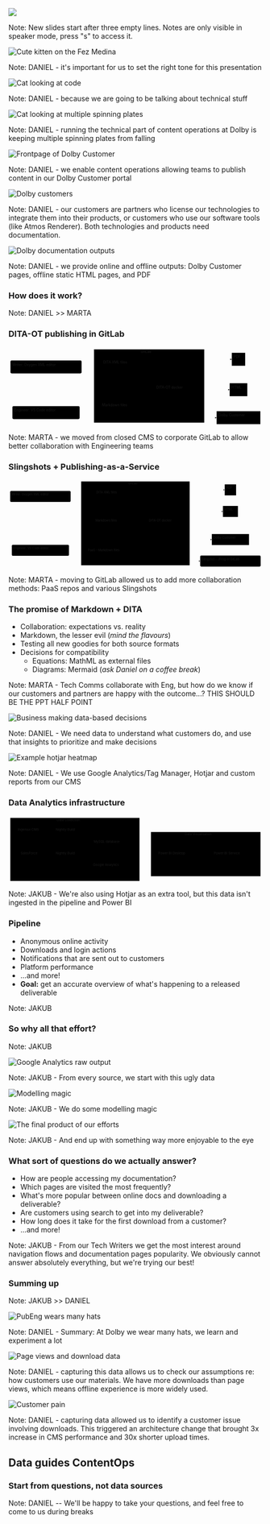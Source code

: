 ![](assets/title.svg)

Note:
New slides start after three empty lines.
Notes are only visible in speaker mode, press "s" to access it. 




<img src="assets/kitty.png" alt="Cute kitten on the Fez Medina" style="max-height: 60vh">

Note:
DANIEL - it's important for us to set the right tone for this presentation 




<img src="assets/cat-terminal.png" alt="Cat looking at code" style="max-height: 60vh">

Note:
DANIEL - because we are going to be talking about technical stuff




<img src="assets/cat-plate-spinning.png" alt="Cat looking at multiple spinning plates" style="max-height: 60vh">

Note:
DANIEL - running the technical part of content operations at Dolby is keeping multiple spinning plates from falling




<img src="assets/DBCU.png" alt="Frontpage of Dolby Customer" style="max-height: 60vh">

Note:
DANIEL - we enable content operations allowing teams to publish content in our Dolby Customer portal




<img src="assets/customers.png" alt="Dolby customers" style="max-height: 60vh">

Note:
DANIEL - our customers are partners who license our technologies to integrate them into their products, or customers who use our software tools (like Atmos Renderer). Both technologies and products need documentation.




<img src="assets/outputs.png" alt="Dolby documentation outputs" style="max-height: 60vh">

Note:
DANIEL - we provide online and offline outputs: Dolby Customer pages, offline static HTML pages, and PDF




<!-- .slide: data-background="#000000" -->
### How does it work?

Note:
DANIEL >> MARTA




### DITA-OT publishing in GitLab

<svg aria-roledescription="flowchart-v2" role="graphics-document document" viewBox="-8 -8 1023.0263671875 317.57122802734375" style="max-width: 1023.0263671875px;" xmlns:xlink="http://www.w3.org/1999/xlink" xmlns="http://www.w3.org/2000/svg" width="100%" id="mermaid-1685013992981"><style>#mermaid-1685013992981{font-family:"trebuchet ms",verdana,arial,sans-serif;font-size:16px;fill:#000000;}#mermaid-1685013992981 .error-icon{fill:#552222;}#mermaid-1685013992981 .error-text{fill:#552222;stroke:#552222;}#mermaid-1685013992981 .edge-thickness-normal{stroke-width:2px;}#mermaid-1685013992981 .edge-thickness-thick{stroke-width:3.5px;}#mermaid-1685013992981 .edge-pattern-solid{stroke-dasharray:0;}#mermaid-1685013992981 .edge-pattern-dashed{stroke-dasharray:3;}#mermaid-1685013992981 .edge-pattern-dotted{stroke-dasharray:2;}#mermaid-1685013992981 .marker{fill:#666;stroke:#666;}#mermaid-1685013992981 .marker.cross{stroke:#666;}#mermaid-1685013992981 svg{font-family:"trebuchet ms",verdana,arial,sans-serif;font-size:16px;}#mermaid-1685013992981 .label{font-family:"trebuchet ms",verdana,arial,sans-serif;color:#000000;}#mermaid-1685013992981 .cluster-label text{fill:#333;}#mermaid-1685013992981 .cluster-label span{color:#333;}#mermaid-1685013992981 .label text,#mermaid-1685013992981 span{fill:#000000;color:#000000;}#mermaid-1685013992981 .node rect,#mermaid-1685013992981 .node circle,#mermaid-1685013992981 .node ellipse,#mermaid-1685013992981 .node polygon,#mermaid-1685013992981 .node path{fill:#eee;stroke:#999;stroke-width:1px;}#mermaid-1685013992981 .node .label{text-align:center;}#mermaid-1685013992981 .node.clickable{cursor:pointer;}#mermaid-1685013992981 .arrowheadPath{fill:#333333;}#mermaid-1685013992981 .edgePath .path{stroke:#666;stroke-width:2.0px;}#mermaid-1685013992981 .flowchart-link{stroke:#666;fill:none;}#mermaid-1685013992981 .edgeLabel{background-color:white;text-align:center;}#mermaid-1685013992981 .edgeLabel rect{opacity:0.5;background-color:white;fill:white;}#mermaid-1685013992981 .cluster rect{fill:hsl(0, 0%, 98.9215686275%);stroke:#707070;stroke-width:1px;}#mermaid-1685013992981 .cluster text{fill:#333;}#mermaid-1685013992981 .cluster span{color:#333;}#mermaid-1685013992981 div.mermaidTooltip{position:absolute;text-align:center;max-width:200px;padding:2px;font-family:"trebuchet ms",verdana,arial,sans-serif;font-size:12px;background:hsl(-160, 0%, 93.3333333333%);border:1px solid #707070;border-radius:2px;pointer-events:none;z-index:100;}#mermaid-1685013992981 .flowchartTitleText{text-anchor:middle;font-size:18px;fill:#000000;}#mermaid-1685013992981 :root{--mermaid-font-family:"trebuchet ms",verdana,arial,sans-serif;}</style><g><marker orient="auto" markerHeight="12" markerWidth="12" markerUnits="userSpaceOnUse" refY="5" refX="10" viewBox="0 0 12 20" class="marker flowchart" id="flowchart-pointEnd"><path style="stroke-width: 1; stroke-dasharray: 1, 0;" class="arrowMarkerPath" d="M 0 0 L 10 5 L 0 10 z"></path></marker><marker orient="auto" markerHeight="12" markerWidth="12" markerUnits="userSpaceOnUse" refY="5" refX="0" viewBox="0 0 10 10" class="marker flowchart" id="flowchart-pointStart"><path style="stroke-width: 1; stroke-dasharray: 1, 0;" class="arrowMarkerPath" d="M 0 5 L 10 10 L 10 0 z"></path></marker><marker orient="auto" markerHeight="11" markerWidth="11" markerUnits="userSpaceOnUse" refY="5" refX="11" viewBox="0 0 10 10" class="marker flowchart" id="flowchart-circleEnd"><circle style="stroke-width: 1; stroke-dasharray: 1, 0;" class="arrowMarkerPath" r="5" cy="5" cx="5"></circle></marker><marker orient="auto" markerHeight="11" markerWidth="11" markerUnits="userSpaceOnUse" refY="5" refX="-1" viewBox="0 0 10 10" class="marker flowchart" id="flowchart-circleStart"><circle style="stroke-width: 1; stroke-dasharray: 1, 0;" class="arrowMarkerPath" r="5" cy="5" cx="5"></circle></marker><marker orient="auto" markerHeight="11" markerWidth="11" markerUnits="userSpaceOnUse" refY="5.2" refX="12" viewBox="0 0 11 11" class="marker cross flowchart" id="flowchart-crossEnd"><path style="stroke-width: 2; stroke-dasharray: 1, 0;" class="arrowMarkerPath" d="M 1,1 l 9,9 M 10,1 l -9,9"></path></marker><marker orient="auto" markerHeight="11" markerWidth="11" markerUnits="userSpaceOnUse" refY="5.2" refX="-1" viewBox="0 0 11 11" class="marker cross flowchart" id="flowchart-crossStart"><path style="stroke-width: 2; stroke-dasharray: 1, 0;" class="arrowMarkerPath" d="M 1,1 l 9,9 M 10,1 l -9,9"></path></marker><g class="root"><g class="clusters"><g id="GitLab" class="cluster default"><rect height="295.4759979248047" width="444.151611328125" y="0" x="336.68658447265625" ry="0" rx="0" style=""></rect><g transform="translate(525.0362396240234, 0)" class="cluster-label"><foreignObject height="37.190399169921875" width="67.45230102539062"><div xmlns="http://www.w3.org/1999/xhtml" style="display: inline-block; white-space: nowrap;"><span class="nodeLabel">GitLab</span></div></foreignObject></g></g></g><g class="edgePaths"><path marker-end="url(#flowchart-pointEnd)" style="fill:none;" class="edge-thickness-normal edge-pattern-solid flowchart-link LS-oxygen LE-XML" id="L-oxygen-XML-0" d="M286.687,62.58L290.853,62.333C295.02,62.085,303.353,61.59,311.687,61.343C320.02,61.095,328.353,61.095,337.406,61.095C346.458,61.095,356.229,61.095,361.115,61.095L366,61.095"></path><path marker-end="url(#flowchart-pointEnd)" style="fill:none;" class="edge-thickness-normal edge-pattern-solid flowchart-link LS-oxygen LE-MD" id="L-oxygen-MD-0" d="M197.15,97.19L216.24,106.448C235.329,115.706,273.508,134.222,296.764,143.48C320.02,152.738,328.353,152.738,344.917,161.996C361.481,171.254,386.276,189.77,398.673,199.028L411.071,208.286"></path><path marker-end="url(#flowchart-pointEnd)" style="fill:none;" class="edge-thickness-normal edge-pattern-solid flowchart-link LS-vscode LE-MD" id="L-vscode-MD-0" d="M278.797,254.928L284.279,254.928C289.76,254.928,300.723,254.928,310.372,254.928C320.02,254.928,328.353,254.928,336.687,254.145C345.02,253.362,353.353,251.796,357.52,251.013L361.687,250.23"></path><path marker-end="url(#flowchart-pointEnd)" style="fill:none;" class="edge-thickness-normal edge-pattern-solid flowchart-link LS-XML LE-DITA" id="L-XML-DITA-0" d="M526.029,61.095L530.915,61.095C535.8,61.095,545.572,61.095,564.424,73.686C583.277,86.278,611.21,111.46,625.177,124.052L639.144,136.643"></path><path marker-end="url(#flowchart-pointEnd)" style="fill:none;" class="edge-thickness-normal edge-pattern-solid flowchart-link LS-MD LE-DITA" id="L-MD-DITA-0" d="M530.343,234.381L534.51,234.381C538.676,234.381,547.01,234.381,563.123,226.79C579.236,219.198,603.13,204.016,615.077,196.424L627.023,188.833"></path><path marker-end="url(#flowchart-pointEnd)" style="fill:none;" class="edge-thickness-normal edge-pattern-solid flowchart-link LS-DITA LE-PDF" id="L-DITA-PDF-0" d="M692.062,136.643L706.858,120.536C721.654,104.429,751.246,72.214,770.209,56.107C789.172,40,797.505,40,816.035,40C834.566,40,863.294,40,877.657,40L892.021,40"></path><path marker-end="url(#flowchart-pointEnd)" style="fill:none;" class="edge-thickness-normal edge-pattern-solid flowchart-link LS-DITA LE-HTML" id="L-DITA-HTML-0" d="M755.838,162.738L760.005,162.738C764.172,162.738,772.505,162.738,780.838,162.738C789.172,162.738,797.505,162.738,814.596,162.738C831.686,162.738,857.535,162.738,870.459,162.738L883.383,162.738"></path><path marker-end="url(#flowchart-pointEnd)" style="fill:none;" class="edge-thickness-normal edge-pattern-solid flowchart-link LS-DITA LE-DBCU" id="L-DITA-DBCU-0" d="M694.188,188.833L708.63,203.274C723.071,217.714,751.955,246.595,770.563,261.036C789.172,275.476,797.505,275.476,805.838,275.476C814.172,275.476,822.505,275.476,826.672,275.476L830.838,275.476"></path></g><g class="edgeLabels"><g class="edgeLabel"><g transform="translate(0, 0)" class="label"><foreignObject height="0" width="0"><div xmlns="http://www.w3.org/1999/xhtml" style="display: inline-block; white-space: nowrap;"><span class="edgeLabel"></span></div></foreignObject></g></g><g class="edgeLabel"><g transform="translate(0, 0)" class="label"><foreignObject height="0" width="0"><div xmlns="http://www.w3.org/1999/xhtml" style="display: inline-block; white-space: nowrap;"><span class="edgeLabel"></span></div></foreignObject></g></g><g class="edgeLabel"><g transform="translate(0, 0)" class="label"><foreignObject height="0" width="0"><div xmlns="http://www.w3.org/1999/xhtml" style="display: inline-block; white-space: nowrap;"><span class="edgeLabel"></span></div></foreignObject></g></g><g class="edgeLabel"><g transform="translate(0, 0)" class="label"><foreignObject height="0" width="0"><div xmlns="http://www.w3.org/1999/xhtml" style="display: inline-block; white-space: nowrap;"><span class="edgeLabel"></span></div></foreignObject></g></g><g class="edgeLabel"><g transform="translate(0, 0)" class="label"><foreignObject height="0" width="0"><div xmlns="http://www.w3.org/1999/xhtml" style="display: inline-block; white-space: nowrap;"><span class="edgeLabel"></span></div></foreignObject></g></g><g class="edgeLabel"><g transform="translate(0, 0)" class="label"><foreignObject height="0" width="0"><div xmlns="http://www.w3.org/1999/xhtml" style="display: inline-block; white-space: nowrap;"><span class="edgeLabel"></span></div></foreignObject></g></g><g class="edgeLabel"><g transform="translate(0, 0)" class="label"><foreignObject height="0" width="0"><div xmlns="http://www.w3.org/1999/xhtml" style="display: inline-block; white-space: nowrap;"><span class="edgeLabel"></span></div></foreignObject></g></g><g class="edgeLabel"><g transform="translate(0, 0)" class="label"><foreignObject height="0" width="0"><div xmlns="http://www.w3.org/1999/xhtml" style="display: inline-block; white-space: nowrap;"><span class="edgeLabel"></span></div></foreignObject></g></g></g><g class="nodes"><g transform="translate(668.0905151367188, 162.73799896240234)" id="flowchart-DITA-32" class="node default default"><rect height="52.190399169921875" width="175.495361328125" y="-26.095199584960938" x="-87.7476806640625" ry="5" rx="5" style="" class="basic label-container"></rect><g transform="translate(-80.2476806640625, -18.595199584960938)" style="" class="label"><foreignObject height="37.190399169921875" width="160.495361328125"><div xmlns="http://www.w3.org/1999/xhtml" style="display: inline-block; white-space: nowrap;"><span class="nodeLabel">DITA-OT docker</span></div></foreignObject></g></g><g transform="translate(446.01470947265625, 61.09519958496094)" id="flowchart-XML-27" class="node default default"><rect height="52.190399169921875" width="160.02914428710938" y="-26.095199584960938" x="-80.01457214355469" ry="5" rx="5" style="" class="basic label-container"></rect><g transform="translate(-72.51457214355469, -18.595199584960938)" style="" class="label"><foreignObject height="37.190399169921875" width="145.02914428710938"><div xmlns="http://www.w3.org/1999/xhtml" style="display: inline-block; white-space: nowrap;"><span class="nodeLabel">DITA XML files</span></div></foreignObject></g></g><g transform="translate(446.01470947265625, 234.38079833984375)" id="flowchart-MD-28" class="node default default"><rect height="52.190399169921875" width="168.65625" y="-26.095199584960938" x="-84.328125" ry="5" rx="5" style="" class="basic label-container"></rect><g transform="translate(-76.828125, -18.595199584960938)" style="" class="label"><foreignObject height="37.190399169921875" width="153.65625"><div xmlns="http://www.w3.org/1999/xhtml" style="display: inline-block; white-space: nowrap;"><span class="nodeLabel">Markdown files</span></div></foreignObject></g></g><g transform="translate(143.34329223632812, 71.09519958496094)" id="flowchart-oxygen-26" class="node default"><rect height="52.190399169921875" width="286.68658447265625" y="-26.095199584960938" x="-143.34329223632812" ry="5" rx="5" style="" class="basic label-container"></rect><g transform="translate(-135.84329223632812, -18.595199584960938)" style="" class="label"><foreignObject height="37.190399169921875" width="271.68658447265625"><div xmlns="http://www.w3.org/1999/xhtml" style="display: inline-block; white-space: nowrap;"><span class="nodeLabel">Writer: Oxygen XML editor</span></div></foreignObject></g></g><g transform="translate(143.34329223632812, 254.92839813232422)" id="flowchart-vscode-29" class="node default default"><rect height="52.190399169921875" width="270.907470703125" y="-26.095199584960938" x="-135.4537353515625" ry="5" rx="5" style="" class="basic label-container"></rect><g transform="translate(-127.9537353515625, -18.595199584960938)" style="" class="label"><foreignObject height="37.190399169921875" width="255.907470703125"><div xmlns="http://www.w3.org/1999/xhtml" style="display: inline-block; white-space: nowrap;"><span class="nodeLabel">Engineer: VS Code editor</span></div></foreignObject></g></g><g transform="translate(918.9322967529297, 40)" id="flowchart-PDF-36" class="node default default"><rect height="52.190399169921875" width="53.82196044921875" y="-26.095199584960938" x="-26.910980224609375" ry="0" rx="0" style="" class="basic label-container"></rect><g transform="translate(-19.410980224609375, -18.595199584960938)" style="" class="label"><foreignObject height="37.190399169921875" width="38.82196044921875"><div xmlns="http://www.w3.org/1999/xhtml" style="display: inline-block; white-space: nowrap;"><span class="nodeLabel">PDF</span></div></foreignObject></g></g><g transform="translate(918.9322967529297, 162.73799896240234)" id="flowchart-HTML-37" class="node default default"><rect height="52.190399169921875" width="71.0985107421875" y="-26.095199584960938" x="-35.54925537109375" ry="0" rx="0" style="" class="basic label-container"></rect><g transform="translate(-28.04925537109375, -18.595199584960938)" style="" class="label"><foreignObject height="37.190399169921875" width="56.0985107421875"><div xmlns="http://www.w3.org/1999/xhtml" style="display: inline-block; white-space: nowrap;"><span class="nodeLabel">HTML</span></div></foreignObject></g></g><g transform="translate(918.9322967529297, 275.4759979248047)" id="flowchart-DBCU-38" class="node default default"><rect height="52.190399169921875" width="176.18820190429688" y="-26.095199584960938" x="-88.09410095214844" ry="0" rx="0" style="" class="basic label-container"></rect><g transform="translate(-80.59410095214844, -18.595199584960938)" style="" class="label"><foreignObject height="37.190399169921875" width="161.18820190429688"><div xmlns="http://www.w3.org/1999/xhtml" style="display: inline-block; white-space: nowrap;"><span class="nodeLabel">Dolby Customer</span></div></foreignObject></g></g></g></g></g></svg>

<!-- <pre class="mermaid">
%%{init: {'theme': 'neutral' } }%%
graph LR
    oxygen(Writer: Oxygen XML editor) ==> XML & MD
    vscode(Engineer: VS Code editor) ==> MD

    subgraph GitLab
        XML("DITA XML files") ==> DITA("DITA-OT docker")
        MD("Markdown files") ==> DITA
    end
    DITA ==> PDF & HTML & DBCU[Dolby Customer]
</pre> -->

Note:
MARTA - we moved from closed CMS to corporate GitLab to allow better collaboration with Engineering teams




### Slingshots + Publishing-as-a-Service

<svg aria-roledescription="flowchart-v2" role="graphics-document document" viewBox="-8 -8 1203.435546875 419.76153564453125" style="max-width: 1203.435546875px;" xmlns:xlink="http://www.w3.org/1999/xlink" xmlns="http://www.w3.org/2000/svg" width="100%" id="mermaid-1685013993221"><style>#mermaid-1685013993221{font-family:"trebuchet ms",verdana,arial,sans-serif;font-size:16px;fill:#000000;}#mermaid-1685013993221 .error-icon{fill:#552222;}#mermaid-1685013993221 .error-text{fill:#552222;stroke:#552222;}#mermaid-1685013993221 .edge-thickness-normal{stroke-width:2px;}#mermaid-1685013993221 .edge-thickness-thick{stroke-width:3.5px;}#mermaid-1685013993221 .edge-pattern-solid{stroke-dasharray:0;}#mermaid-1685013993221 .edge-pattern-dashed{stroke-dasharray:3;}#mermaid-1685013993221 .edge-pattern-dotted{stroke-dasharray:2;}#mermaid-1685013993221 .marker{fill:#666;stroke:#666;}#mermaid-1685013993221 .marker.cross{stroke:#666;}#mermaid-1685013993221 svg{font-family:"trebuchet ms",verdana,arial,sans-serif;font-size:16px;}#mermaid-1685013993221 .label{font-family:"trebuchet ms",verdana,arial,sans-serif;color:#000000;}#mermaid-1685013993221 .cluster-label text{fill:#333;}#mermaid-1685013993221 .cluster-label span{color:#333;}#mermaid-1685013993221 .label text,#mermaid-1685013993221 span{fill:#000000;color:#000000;}#mermaid-1685013993221 .node rect,#mermaid-1685013993221 .node circle,#mermaid-1685013993221 .node ellipse,#mermaid-1685013993221 .node polygon,#mermaid-1685013993221 .node path{fill:#eee;stroke:#999;stroke-width:1px;}#mermaid-1685013993221 .node .label{text-align:center;}#mermaid-1685013993221 .node.clickable{cursor:pointer;}#mermaid-1685013993221 .arrowheadPath{fill:#333333;}#mermaid-1685013993221 .edgePath .path{stroke:#666;stroke-width:2.0px;}#mermaid-1685013993221 .flowchart-link{stroke:#666;fill:none;}#mermaid-1685013993221 .edgeLabel{background-color:white;text-align:center;}#mermaid-1685013993221 .edgeLabel rect{opacity:0.5;background-color:white;fill:white;}#mermaid-1685013993221 .cluster rect{fill:hsl(0, 0%, 98.9215686275%);stroke:#707070;stroke-width:1px;}#mermaid-1685013993221 .cluster text{fill:#333;}#mermaid-1685013993221 .cluster span{color:#333;}#mermaid-1685013993221 div.mermaidTooltip{position:absolute;text-align:center;max-width:200px;padding:2px;font-family:"trebuchet ms",verdana,arial,sans-serif;font-size:12px;background:hsl(-160, 0%, 93.3333333333%);border:1px solid #707070;border-radius:2px;pointer-events:none;z-index:100;}#mermaid-1685013993221 .flowchartTitleText{text-anchor:middle;font-size:18px;fill:#000000;}#mermaid-1685013993221 :root{--mermaid-font-family:"trebuchet ms",verdana,arial,sans-serif;}</style><g><marker orient="auto" markerHeight="12" markerWidth="12" markerUnits="userSpaceOnUse" refY="5" refX="10" viewBox="0 0 12 20" class="marker flowchart" id="flowchart-pointEnd"><path style="stroke-width: 1; stroke-dasharray: 1, 0;" class="arrowMarkerPath" d="M 0 0 L 10 5 L 0 10 z"></path></marker><marker orient="auto" markerHeight="12" markerWidth="12" markerUnits="userSpaceOnUse" refY="5" refX="0" viewBox="0 0 10 10" class="marker flowchart" id="flowchart-pointStart"><path style="stroke-width: 1; stroke-dasharray: 1, 0;" class="arrowMarkerPath" d="M 0 5 L 10 10 L 10 0 z"></path></marker><marker orient="auto" markerHeight="11" markerWidth="11" markerUnits="userSpaceOnUse" refY="5" refX="11" viewBox="0 0 10 10" class="marker flowchart" id="flowchart-circleEnd"><circle style="stroke-width: 1; stroke-dasharray: 1, 0;" class="arrowMarkerPath" r="5" cy="5" cx="5"></circle></marker><marker orient="auto" markerHeight="11" markerWidth="11" markerUnits="userSpaceOnUse" refY="5" refX="-1" viewBox="0 0 10 10" class="marker flowchart" id="flowchart-circleStart"><circle style="stroke-width: 1; stroke-dasharray: 1, 0;" class="arrowMarkerPath" r="5" cy="5" cx="5"></circle></marker><marker orient="auto" markerHeight="11" markerWidth="11" markerUnits="userSpaceOnUse" refY="5.2" refX="12" viewBox="0 0 11 11" class="marker cross flowchart" id="flowchart-crossEnd"><path style="stroke-width: 2; stroke-dasharray: 1, 0;" class="arrowMarkerPath" d="M 1,1 l 9,9 M 10,1 l -9,9"></path></marker><marker orient="auto" markerHeight="11" markerWidth="11" markerUnits="userSpaceOnUse" refY="5.2" refX="-1" viewBox="0 0 11 11" class="marker cross flowchart" id="flowchart-crossStart"><path style="stroke-width: 2; stroke-dasharray: 1, 0;" class="arrowMarkerPath" d="M 1,1 l 9,9 M 10,1 l -9,9"></path></marker><g class="root"><g class="clusters"><g id="GitLab" class="cluster default"><rect height="397.66639709472656" width="514.1518249511719" y="0" x="336.68658447265625" ry="0" rx="0" style=""></rect><g transform="translate(560.0363464355469, 0)" class="cluster-label"><foreignObject height="37.190399169921875" width="67.45230102539062"><div xmlns="http://www.w3.org/1999/xhtml" style="display: inline-block; white-space: nowrap;"><span class="nodeLabel">GitLab</span></div></foreignObject></g></g></g><g class="edgePaths"><path marker-end="url(#flowchart-pointEnd)" style="fill:none;" class="edge-thickness-normal edge-pattern-solid flowchart-link LS-oxygen LE-XML" id="L-oxygen-XML-0" d="M286.687,62.58L290.853,62.333C295.02,62.085,303.353,61.59,311.687,61.343C320.02,61.095,328.353,61.095,343.239,61.095C358.124,61.095,379.562,61.095,390.281,61.095L401,61.095"></path><path marker-end="url(#flowchart-pointEnd)" style="fill:none;" class="edge-thickness-normal edge-pattern-solid flowchart-link LS-oxygen LE-MD" id="L-oxygen-MD-0" d="M229.319,97.19L243.047,101.357C256.775,105.524,284.231,113.857,302.125,118.024C320.02,122.19,328.353,122.19,347.813,129.782C367.273,137.373,397.859,152.555,413.152,160.147L428.445,167.738"></path><path marker-end="url(#flowchart-pointEnd)" style="fill:none;" class="edge-thickness-normal edge-pattern-solid flowchart-link LS-vscode LE-MD" id="L-vscode-MD-0" d="M229.319,300.476L243.047,296.309C256.775,292.143,284.231,283.809,302.125,279.643C320.02,275.476,328.353,275.476,348.886,266.218C369.419,256.96,402.151,238.444,418.518,229.186L434.884,219.928"></path><path marker-end="url(#flowchart-pointEnd)" style="fill:none;" class="edge-thickness-normal edge-pattern-solid flowchart-link LS-vscode LE-PaaS" id="L-vscode-PaaS-0" d="M278.797,334.617L284.279,334.943C289.76,335.269,300.723,335.92,310.372,336.246C320.02,336.571,328.353,336.571,336.687,336.571C345.02,336.571,353.353,336.571,357.52,336.571L361.687,336.571"></path><path marker-end="url(#flowchart-pointEnd)" style="fill:none;" class="edge-thickness-normal edge-pattern-solid flowchart-link LS-XML LE-DITA" id="L-XML-DITA-0" d="M561.029,61.095L571.748,61.095C582.467,61.095,603.905,61.095,629.721,78.869C655.537,96.643,685.731,132.19,700.828,149.964L715.925,167.738"></path><path marker-end="url(#flowchart-pointEnd)" style="fill:none;" class="edge-thickness-normal edge-pattern-solid flowchart-link LS-MD LE-DITA" id="L-MD-DITA-0" d="M565.343,193.833L575.343,193.833C585.343,193.833,605.343,193.833,619.51,193.833C633.676,193.833,642.01,193.833,646.176,193.833L650.343,193.833"></path><path marker-end="url(#flowchart-pointEnd)" style="fill:none;" class="edge-thickness-normal edge-pattern-solid flowchart-link LS-PaaS LE-DITA" id="L-PaaS-DITA-0" d="M600.343,336.571L604.51,336.571C608.676,336.571,617.01,336.571,636.532,317.131C656.055,297.69,686.767,258.809,702.122,239.369L717.478,219.928"></path><path marker-end="url(#flowchart-pointEnd)" style="fill:none;" class="edge-thickness-normal edge-pattern-solid flowchart-link LS-DITA LE-PDF" id="L-DITA-PDF-0" d="M757.216,167.738L772.82,146.448C788.424,125.159,819.631,82.579,839.401,61.29C859.172,40,867.505,40,895.236,40C922.968,40,970.097,40,993.661,40L1017.226,40"></path><path marker-end="url(#flowchart-pointEnd)" style="fill:none;" class="edge-thickness-normal edge-pattern-solid flowchart-link LS-DITA LE-HTML" id="L-DITA-HTML-0" d="M795.062,167.738L804.358,163.48C813.654,159.222,832.246,150.706,845.709,146.448C859.172,142.19,867.505,142.19,893.797,142.19C920.088,142.19,964.338,142.19,986.463,142.19L1008.588,142.19"></path><path marker-end="url(#flowchart-pointEnd)" style="fill:none;" class="edge-thickness-normal edge-pattern-solid flowchart-link LS-DITA LE-DBCU" id="L-DITA-DBCU-0" d="M774.128,219.928L786.913,229.186C799.698,238.444,825.268,256.96,842.22,266.218C859.172,275.476,867.505,275.476,885.039,275.476C902.573,275.476,929.308,275.476,942.676,275.476L956.043,275.476"></path><path marker-end="url(#flowchart-pointEnd)" style="fill:none;" class="edge-thickness-normal edge-pattern-solid flowchart-link LS-DITA LE-slingshot" id="L-DITA-slingshot-0" d="M754.095,219.928L770.219,246.218C786.343,272.508,818.591,325.087,838.881,351.377C859.172,377.666,867.505,377.666,875.838,377.666C884.172,377.666,892.505,377.666,896.672,377.666L900.838,377.666"></path></g><g class="edgeLabels"><g class="edgeLabel"><g transform="translate(0, 0)" class="label"><foreignObject height="0" width="0"><div xmlns="http://www.w3.org/1999/xhtml" style="display: inline-block; white-space: nowrap;"><span class="edgeLabel"></span></div></foreignObject></g></g><g class="edgeLabel"><g transform="translate(0, 0)" class="label"><foreignObject height="0" width="0"><div xmlns="http://www.w3.org/1999/xhtml" style="display: inline-block; white-space: nowrap;"><span class="edgeLabel"></span></div></foreignObject></g></g><g class="edgeLabel"><g transform="translate(0, 0)" class="label"><foreignObject height="0" width="0"><div xmlns="http://www.w3.org/1999/xhtml" style="display: inline-block; white-space: nowrap;"><span class="edgeLabel"></span></div></foreignObject></g></g><g class="edgeLabel"><g transform="translate(0, 0)" class="label"><foreignObject height="0" width="0"><div xmlns="http://www.w3.org/1999/xhtml" style="display: inline-block; white-space: nowrap;"><span class="edgeLabel"></span></div></foreignObject></g></g><g class="edgeLabel"><g transform="translate(0, 0)" class="label"><foreignObject height="0" width="0"><div xmlns="http://www.w3.org/1999/xhtml" style="display: inline-block; white-space: nowrap;"><span class="edgeLabel"></span></div></foreignObject></g></g><g class="edgeLabel"><g transform="translate(0, 0)" class="label"><foreignObject height="0" width="0"><div xmlns="http://www.w3.org/1999/xhtml" style="display: inline-block; white-space: nowrap;"><span class="edgeLabel"></span></div></foreignObject></g></g><g class="edgeLabel"><g transform="translate(0, 0)" class="label"><foreignObject height="0" width="0"><div xmlns="http://www.w3.org/1999/xhtml" style="display: inline-block; white-space: nowrap;"><span class="edgeLabel"></span></div></foreignObject></g></g><g class="edgeLabel"><g transform="translate(0, 0)" class="label"><foreignObject height="0" width="0"><div xmlns="http://www.w3.org/1999/xhtml" style="display: inline-block; white-space: nowrap;"><span class="edgeLabel"></span></div></foreignObject></g></g><g class="edgeLabel"><g transform="translate(0, 0)" class="label"><foreignObject height="0" width="0"><div xmlns="http://www.w3.org/1999/xhtml" style="display: inline-block; white-space: nowrap;"><span class="edgeLabel"></span></div></foreignObject></g></g><g class="edgeLabel"><g transform="translate(0, 0)" class="label"><foreignObject height="0" width="0"><div xmlns="http://www.w3.org/1999/xhtml" style="display: inline-block; white-space: nowrap;"><span class="edgeLabel"></span></div></foreignObject></g></g><g class="edgeLabel"><g transform="translate(0, 0)" class="label"><foreignObject height="0" width="0"><div xmlns="http://www.w3.org/1999/xhtml" style="display: inline-block; white-space: nowrap;"><span class="edgeLabel"></span></div></foreignObject></g></g></g><g class="nodes"><g transform="translate(738.0907287597656, 193.83319854736328)" id="flowchart-DITA-83" class="node default default"><rect height="52.190399169921875" width="175.495361328125" y="-26.095199584960938" x="-87.7476806640625" ry="5" rx="5" style="" class="basic label-container"></rect><g transform="translate(-80.2476806640625, -18.595199584960938)" style="" class="label"><foreignObject height="37.190399169921875" width="160.495361328125"><div xmlns="http://www.w3.org/1999/xhtml" style="display: inline-block; white-space: nowrap;"><span class="nodeLabel">DITA-OT docker</span></div></foreignObject></g></g><g transform="translate(481.0148162841797, 61.09519958496094)" id="flowchart-XML-77" class="node default default"><rect height="52.190399169921875" width="160.02914428710938" y="-26.095199584960938" x="-80.01457214355469" ry="5" rx="5" style="" class="basic label-container"></rect><g transform="translate(-72.51457214355469, -18.595199584960938)" style="" class="label"><foreignObject height="37.190399169921875" width="145.02914428710938"><div xmlns="http://www.w3.org/1999/xhtml" style="display: inline-block; white-space: nowrap;"><span class="nodeLabel">DITA XML files</span></div></foreignObject></g></g><g transform="translate(481.0148162841797, 193.83319854736328)" id="flowchart-MD-78" class="node default"><rect height="52.190399169921875" width="168.65625" y="-26.095199584960938" x="-84.328125" ry="5" rx="5" style="" class="basic label-container"></rect><g transform="translate(-76.828125, -18.595199584960938)" style="" class="label"><foreignObject height="37.190399169921875" width="153.65625"><div xmlns="http://www.w3.org/1999/xhtml" style="display: inline-block; white-space: nowrap;"><span class="nodeLabel">Markdown files</span></div></foreignObject></g></g><g transform="translate(481.0148162841797, 336.5711975097656)" id="flowchart-PaaS-81" class="node default"><rect height="52.190399169921875" width="238.65646362304688" y="-26.095199584960938" x="-119.32823181152344" ry="5" rx="5" style="" class="basic label-container"></rect><g transform="translate(-111.82823181152344, -18.595199584960938)" style="" class="label"><foreignObject height="37.190399169921875" width="223.65646362304688"><div xmlns="http://www.w3.org/1999/xhtml" style="display: inline-block; white-space: nowrap;"><span class="nodeLabel">PaaS - Markdown files</span></div></foreignObject></g></g><g transform="translate(143.34329223632812, 71.09519958496094)" id="flowchart-oxygen-76" class="node default default"><rect height="52.190399169921875" width="286.68658447265625" y="-26.095199584960938" x="-143.34329223632812" ry="5" rx="5" style="" class="basic label-container"></rect><g transform="translate(-135.84329223632812, -18.595199584960938)" style="" class="label"><foreignObject height="37.190399169921875" width="271.68658447265625"><div xmlns="http://www.w3.org/1999/xhtml" style="display: inline-block; white-space: nowrap;"><span class="nodeLabel">Writer: Oxygen XML editor</span></div></foreignObject></g></g><g transform="translate(143.34329223632812, 326.5711975097656)" id="flowchart-vscode-79" class="node default default"><rect height="52.190399169921875" width="270.907470703125" y="-26.095199584960938" x="-135.4537353515625" ry="5" rx="5" style="" class="basic label-container"></rect><g transform="translate(-127.9537353515625, -18.595199584960938)" style="" class="label"><foreignObject height="37.190399169921875" width="255.907470703125"><div xmlns="http://www.w3.org/1999/xhtml" style="display: inline-block; white-space: nowrap;"><span class="nodeLabel">Engineer: VS Code editor</span></div></foreignObject></g></g><g transform="translate(1044.1370239257812, 40)" id="flowchart-PDF-89" class="node default default"><rect height="52.190399169921875" width="53.82196044921875" y="-26.095199584960938" x="-26.910980224609375" ry="0" rx="0" style="" class="basic label-container"></rect><g transform="translate(-19.410980224609375, -18.595199584960938)" style="" class="label"><foreignObject height="37.190399169921875" width="38.82196044921875"><div xmlns="http://www.w3.org/1999/xhtml" style="display: inline-block; white-space: nowrap;"><span class="nodeLabel">PDF</span></div></foreignObject></g></g><g transform="translate(1044.1370239257812, 142.19039916992188)" id="flowchart-HTML-90" class="node default default"><rect height="52.190399169921875" width="71.0985107421875" y="-26.095199584960938" x="-35.54925537109375" ry="0" rx="0" style="" class="basic label-container"></rect><g transform="translate(-28.04925537109375, -18.595199584960938)" style="" class="label"><foreignObject height="37.190399169921875" width="56.0985107421875"><div xmlns="http://www.w3.org/1999/xhtml" style="display: inline-block; white-space: nowrap;"><span class="nodeLabel">HTML</span></div></foreignObject></g></g><g transform="translate(1044.1370239257812, 275.4759979248047)" id="flowchart-DBCU-91" class="node default default"><rect height="52.190399169921875" width="176.18820190429688" y="-26.095199584960938" x="-88.09410095214844" ry="0" rx="0" style="" class="basic label-container"></rect><g transform="translate(-80.59410095214844, -18.595199584960938)" style="" class="label"><foreignObject height="37.190399169921875" width="161.18820190429688"><div xmlns="http://www.w3.org/1999/xhtml" style="display: inline-block; white-space: nowrap;"><span class="nodeLabel">Dolby Customer</span></div></foreignObject></g></g><g transform="translate(1044.1370239257812, 377.66639709472656)" id="flowchart-slingshot-93" class="node default default"><rect height="52.190399169921875" width="286.59722900390625" y="-26.095199584960938" x="-143.29861450195312" ry="5" rx="5" style="" class="basic label-container"></rect><g transform="translate(-135.79861450195312, -18.595199584960938)" style="" class="label"><foreignObject height="37.190399169921875" width="271.59722900390625"><div xmlns="http://www.w3.org/1999/xhtml" style="display: inline-block; white-space: nowrap;"><span class="nodeLabel">Slingshot - JFrog or GitLab</span></div></foreignObject></g></g></g></g></g></svg>

<!-- <pre class="mermaid">
%%{init: {'theme': 'neutral' } }%%
graph LR
    oxygen(Writer: Oxygen XML editor) ==> XML & MD
    vscode(Engineer: VS Code editor) ==> MD & PaaS

    subgraph GitLab
        XML("DITA XML files") ==> DITA("DITA-OT docker")
        MD("Markdown files") ==> DITA
        PaaS("PaaS - Markdown files") ==> DITA

    end
    DITA ==> PDF & HTML & DBCU[Dolby Customer]
    DITA ==> slingshot(Slingshot - JFrog or GitLab)
</pre> -->

Note:
MARTA - moving to GitLab allowed us to add more collaboration methods: PaaS repos and various Slingshots




### The promise of Markdown + DITA

* <!-- .element: class="fragment" -->Collaboration: expectations vs. reality 
* <!-- .element: class="fragment" -->Markdown, the lesser evil  
  (*mind the flavours*)
* <!-- .element: class="fragment" -->Testing all new goodies for both source formats
* <!-- .element: class="fragment" -->Decisions for compatibility
    * <!-- .element: class="fragment" -->Equations: MathML as external files
    * <!-- .element: class="fragment" -->Diagrams: Mermaid  
      (*ask Daniel on a coffee break*)

Note:
MARTA - Tech Comms collaborate with Eng, but how do we know if our customers and partners are happy with the outcome...?
THIS SHOULD BE THE PPT HALF POINT




<img src="assets/business-data.png" alt="Business making data-based decisions" style="max-height: 60vh">

Note:
DANIEL - We need data to understand what customers do, and use that insights to prioritize and make decisions




<img src="assets/hotjar-heatmap.png" alt="Example hotjar heatmap" style="max-height: 60vh">

Note:
DANIEL - We use Google Analytics/Tag Manager, Hotjar and custom reports from our CMS




### Data Analytics infrastructure

<svg aria-roledescription="flowchart-v2" role="graphics-document document" viewBox="-8 -8 1108.7193603515625 291.47601318359375" style="max-width: 1108.7193603515625px;" xmlns:xlink="http://www.w3.org/1999/xlink" xmlns="http://www.w3.org/2000/svg" width="100%" id="mermaid-1685015105676"><style>#mermaid-1685015105676{font-family:"trebuchet ms",verdana,arial,sans-serif;font-size:16px;fill:#000000;}#mermaid-1685015105676 .error-icon{fill:#552222;}#mermaid-1685015105676 .error-text{fill:#552222;stroke:#552222;}#mermaid-1685015105676 .edge-thickness-normal{stroke-width:2px;}#mermaid-1685015105676 .edge-thickness-thick{stroke-width:3.5px;}#mermaid-1685015105676 .edge-pattern-solid{stroke-dasharray:0;}#mermaid-1685015105676 .edge-pattern-dashed{stroke-dasharray:3;}#mermaid-1685015105676 .edge-pattern-dotted{stroke-dasharray:2;}#mermaid-1685015105676 .marker{fill:#666;stroke:#666;}#mermaid-1685015105676 .marker.cross{stroke:#666;}#mermaid-1685015105676 svg{font-family:"trebuchet ms",verdana,arial,sans-serif;font-size:16px;}#mermaid-1685015105676 .label{font-family:"trebuchet ms",verdana,arial,sans-serif;color:#000000;}#mermaid-1685015105676 .cluster-label text{fill:#333;}#mermaid-1685015105676 .cluster-label span{color:#333;}#mermaid-1685015105676 .label text,#mermaid-1685015105676 span{fill:#000000;color:#000000;}#mermaid-1685015105676 .node rect,#mermaid-1685015105676 .node circle,#mermaid-1685015105676 .node ellipse,#mermaid-1685015105676 .node polygon,#mermaid-1685015105676 .node path{fill:#eee;stroke:#999;stroke-width:1px;}#mermaid-1685015105676 .node .label{text-align:center;}#mermaid-1685015105676 .node.clickable{cursor:pointer;}#mermaid-1685015105676 .arrowheadPath{fill:#333333;}#mermaid-1685015105676 .edgePath .path{stroke:#666;stroke-width:2.0px;}#mermaid-1685015105676 .flowchart-link{stroke:#666;fill:none;}#mermaid-1685015105676 .edgeLabel{background-color:white;text-align:center;}#mermaid-1685015105676 .edgeLabel rect{opacity:0.5;background-color:white;fill:white;}#mermaid-1685015105676 .cluster rect{fill:hsl(0, 0%, 98.9215686275%);stroke:#707070;stroke-width:1px;}#mermaid-1685015105676 .cluster text{fill:#333;}#mermaid-1685015105676 .cluster span{color:#333;}#mermaid-1685015105676 div.mermaidTooltip{position:absolute;text-align:center;max-width:200px;padding:2px;font-family:"trebuchet ms",verdana,arial,sans-serif;font-size:12px;background:hsl(-160, 0%, 93.3333333333%);border:1px solid #707070;border-radius:2px;pointer-events:none;z-index:100;}#mermaid-1685015105676 .flowchartTitleText{text-anchor:middle;font-size:18px;fill:#000000;}#mermaid-1685015105676 :root{--mermaid-font-family:"trebuchet ms",verdana,arial,sans-serif;}</style><g><marker orient="auto" markerHeight="12" markerWidth="12" markerUnits="userSpaceOnUse" refY="5" refX="10" viewBox="0 0 12 20" class="marker flowchart" id="flowchart-pointEnd"><path style="stroke-width: 1; stroke-dasharray: 1, 0;" class="arrowMarkerPath" d="M 0 0 L 10 5 L 0 10 z"></path></marker><marker orient="auto" markerHeight="12" markerWidth="12" markerUnits="userSpaceOnUse" refY="5" refX="0" viewBox="0 0 10 10" class="marker flowchart" id="flowchart-pointStart"><path style="stroke-width: 1; stroke-dasharray: 1, 0;" class="arrowMarkerPath" d="M 0 5 L 10 10 L 10 0 z"></path></marker><marker orient="auto" markerHeight="11" markerWidth="11" markerUnits="userSpaceOnUse" refY="5" refX="11" viewBox="0 0 10 10" class="marker flowchart" id="flowchart-circleEnd"><circle style="stroke-width: 1; stroke-dasharray: 1, 0;" class="arrowMarkerPath" r="5" cy="5" cx="5"></circle></marker><marker orient="auto" markerHeight="11" markerWidth="11" markerUnits="userSpaceOnUse" refY="5" refX="-1" viewBox="0 0 10 10" class="marker flowchart" id="flowchart-circleStart"><circle style="stroke-width: 1; stroke-dasharray: 1, 0;" class="arrowMarkerPath" r="5" cy="5" cx="5"></circle></marker><marker orient="auto" markerHeight="11" markerWidth="11" markerUnits="userSpaceOnUse" refY="5.2" refX="12" viewBox="0 0 11 11" class="marker cross flowchart" id="flowchart-crossEnd"><path style="stroke-width: 2; stroke-dasharray: 1, 0;" class="arrowMarkerPath" d="M 1,1 l 9,9 M 10,1 l -9,9"></path></marker><marker orient="auto" markerHeight="11" markerWidth="11" markerUnits="userSpaceOnUse" refY="5.2" refX="-1" viewBox="0 0 11 11" class="marker cross flowchart" id="flowchart-crossStart"><path style="stroke-width: 2; stroke-dasharray: 1, 0;" class="arrowMarkerPath" d="M 1,1 l 9,9 M 10,1 l -9,9"></path></marker><g class="root"><g class="clusters"><g id="subGraph1" class="cluster default"><rect height="193.2855987548828" width="478.5035400390625" y="61.642799377441406" x="614.2158203125" ry="0" rx="0" style=""></rect><g transform="translate(762.0784454345703, 61.642799377441406)" class="cluster-label"><foreignObject height="37.190399169921875" width="182.77828979492188"><div xmlns="http://www.w3.org/1999/xhtml" style="display: inline-block; white-space: nowrap;"><span class="nodeLabel">Data Visualisation</span></div></foreignObject></g></g><g id="subGraph0" class="cluster default"><rect height="275.4759979248047" width="564.2158203125" y="0" x="0" ry="0" rx="0" style=""></rect><g transform="translate(203.24594116210938, 0)" class="cluster-label"><foreignObject height="37.190399169921875" width="157.72393798828125"><div xmlns="http://www.w3.org/1999/xhtml" style="display: inline-block; white-space: nowrap;"><span class="nodeLabel">Data Collection</span></div></foreignObject></g></g></g><g class="edgePaths"><path marker-end="url(#flowchart-pointEnd)" style="fill:none;" class="edge-thickness-normal edge-pattern-solid flowchart-link LS-IGX LE-AWS" id="L-IGX-AWS-0" d="M173.675,61.095L188.726,61.095C203.778,61.095,233.88,61.095,264.403,65.421C294.926,69.746,325.87,78.397,341.342,82.722L356.814,87.047"></path><path marker-end="url(#flowchart-pointEnd)" style="fill:none;" class="edge-thickness-normal edge-pattern-solid flowchart-link LS-SF LE-AWS" id="L-SF-AWS-0" d="M161.103,163.286L178.25,163.286C195.396,163.286,229.689,163.286,262.308,158.96C294.926,154.635,325.87,145.984,341.342,141.659L356.814,137.333"></path><path marker-end="url(#flowchart-pointEnd)" style="fill:none;" class="edge-thickness-normal edge-pattern-solid flowchart-link LS-AWS LE-PBID" id="L-AWS-PBID-0" d="M536.69,112.19L541.278,112.19C545.865,112.19,555.041,112.19,563.795,112.19C572.549,112.19,580.882,112.19,589.216,112.19C597.549,112.19,605.882,112.19,619.957,116.357C634.031,120.524,653.847,128.857,663.755,133.024L673.663,137.19"></path><path marker-end="url(#flowchart-pointEnd)" style="fill:none;" class="edge-thickness-normal edge-pattern-solid flowchart-link LS-PBID LE-PBIS" id="L-PBID-PBIS-0" d="M832.211,163.286L836.378,163.286C840.545,163.286,848.878,163.286,857.211,163.286C865.545,163.286,873.878,163.286,878.045,163.286L882.211,163.286"></path><path marker-end="url(#flowchart-pointEnd)" style="fill:none;" class="edge-thickness-normal edge-pattern-solid flowchart-link LS-GA LE-PBID" id="L-GA-PBID-0" d="M539.216,214.381L543.382,214.381C547.549,214.381,555.882,214.381,564.216,214.381C572.549,214.381,580.882,214.381,589.216,214.381C597.549,214.381,605.882,214.381,619.957,210.214C634.031,206.047,653.847,197.714,663.755,193.547L673.663,189.381"></path></g><g class="edgeLabels"><g transform="translate(263.9820556640625, 61.09519958496094)" class="edgeLabel"><g transform="translate(-65.30670166015625, -18.595199584960938)" class="label"><foreignObject height="37.190399169921875" width="130.6134033203125"><div xmlns="http://www.w3.org/1999/xhtml" style="display: inline-block; white-space: nowrap;"><span class="edgeLabel">Nightly Build</span></div></foreignObject></g></g><g transform="translate(263.9820556640625, 163.2855987548828)" class="edgeLabel"><g transform="translate(-65.30670166015625, -18.595199584960938)" class="label"><foreignObject height="37.190399169921875" width="130.6134033203125"><div xmlns="http://www.w3.org/1999/xhtml" style="display: inline-block; white-space: nowrap;"><span class="edgeLabel">Nightly Build</span></div></foreignObject></g></g><g class="edgeLabel"><g transform="translate(0, 0)" class="label"><foreignObject height="0" width="0"><div xmlns="http://www.w3.org/1999/xhtml" style="display: inline-block; white-space: nowrap;"><span class="edgeLabel"></span></div></foreignObject></g></g><g class="edgeLabel"><g transform="translate(0, 0)" class="label"><foreignObject height="0" width="0"><div xmlns="http://www.w3.org/1999/xhtml" style="display: inline-block; white-space: nowrap;"><span class="edgeLabel"></span></div></foreignObject></g></g><g class="edgeLabel"><g transform="translate(0, 0)" class="label"><foreignObject height="0" width="0"><div xmlns="http://www.w3.org/1999/xhtml" style="display: inline-block; white-space: nowrap;"><span class="edgeLabel"></span></div></foreignObject></g></g></g><g class="nodes"><g transform="translate(974.9652862548828, 163.2855987548828)" id="flowchart-PBIS-122" class="node default default"><rect height="52.190399169921875" width="185.50814819335938" y="-26.095199584960938" x="-92.75407409667969" ry="5" rx="5" style="" class="basic label-container"></rect><g transform="translate(-85.25407409667969, -18.595199584960938)" style="" class="label"><foreignObject height="37.190399169921875" width="170.50814819335938"><div xmlns="http://www.w3.org/1999/xhtml" style="display: inline-block; white-space: nowrap;"><span class="nodeLabel">Power BI Service</span></div></foreignObject></g></g><g transform="translate(735.7135162353516, 163.2855987548828)" id="flowchart-PBID-121" class="node default default"><rect height="52.190399169921875" width="192.99539184570312" y="-26.095199584960938" x="-96.49769592285156" ry="5" rx="5" style="" class="basic label-container"></rect><g transform="translate(-88.99769592285156, -18.595199584960938)" style="" class="label"><foreignObject height="37.190399169921875" width="177.99539184570312"><div xmlns="http://www.w3.org/1999/xhtml" style="display: inline-block; white-space: nowrap;"><span class="nodeLabel">Power BI Desktop</span></div></foreignObject></g></g><g transform="translate(446.7522888183594, 112.19039916992188)" id="flowchart-AWS-116" class="node default"><rect height="52.190399169921875" width="179.87594604492188" y="-26.095199584960938" x="-89.93797302246094" ry="5" rx="5" style="" class="basic label-container"></rect><g transform="translate(-82.43797302246094, -18.595199584960938)" style="" class="label"><foreignObject height="37.190399169921875" width="164.87594604492188"><div xmlns="http://www.w3.org/1999/xhtml" style="display: inline-block; white-space: nowrap;"><span class="nodeLabel">MySQL database</span></div></foreignObject></g></g><g transform="translate(99.33767700195312, 61.09519958496094)" id="flowchart-IGX-115" class="node default default"><rect height="52.190399169921875" width="148.67535400390625" y="-26.095199584960938" x="-74.33767700195312" ry="5" rx="5" style="" class="basic label-container"></rect><g transform="translate(-66.83767700195312, -18.595199584960938)" style="" class="label"><foreignObject height="37.190399169921875" width="133.67535400390625"><div xmlns="http://www.w3.org/1999/xhtml" style="display: inline-block; white-space: nowrap;"><span class="nodeLabel">Ingeniux CMS</span></div></foreignObject></g></g><g transform="translate(99.33767700195312, 163.2855987548828)" id="flowchart-SF-117" class="node default default"><rect height="52.190399169921875" width="123.53158569335938" y="-26.095199584960938" x="-61.76579284667969" ry="5" rx="5" style="" class="basic label-container"></rect><g transform="translate(-54.26579284667969, -18.595199584960938)" style="" class="label"><foreignObject height="37.190399169921875" width="108.53158569335938"><div xmlns="http://www.w3.org/1999/xhtml" style="display: inline-block; white-space: nowrap;"><span class="nodeLabel">SalesForce</span></div></foreignObject></g></g><g transform="translate(446.7522888183594, 214.38079833984375)" id="flowchart-GA-119" class="node default"><rect height="52.190399169921875" width="184.92706298828125" y="-26.095199584960938" x="-92.46353149414062" ry="5" rx="5" style="" class="basic label-container"></rect><g transform="translate(-84.96353149414062, -18.595199584960938)" style="" class="label"><foreignObject height="37.190399169921875" width="169.92706298828125"><div xmlns="http://www.w3.org/1999/xhtml" style="display: inline-block; white-space: nowrap;"><span class="nodeLabel">Google Analytics</span></div></foreignObject></g></g></g></g></g></svg>

<!-- <pre class="mermaid">
%%{init: {'theme': 'neutral' } }%%
graph LR
  subgraph Data Collection
    IGX("Ingeniux CMS") ==>|Nightly Build| AWS("MySQL database")
    SF("SalesForce") ==>|Nightly Build| AWS
    GA("Google Analytics")
  end
  subgraph Data Visualisation
    AWS ==> PBID("Power BI Desktop") ==> PBIS("Power BI Service")
    GA ==> PBID
  end
</pre> -->

Note:
JAKUB - We're also using Hotjar as an extra tool, but this data isn't ingested in the pipeline and Power BI




### Pipeline

* <!-- .element: class="fragment" -->Anonymous online activity
* <!-- .element: class="fragment" -->Downloads and login actions
* <!-- .element: class="fragment" -->Notifications that are sent out to customers
* <!-- .element: class="fragment" -->Platform performance
* <!-- .element: class="fragment" -->...and more!
* <!-- .element: class="fragment" -->  
  **Goal:** get an accurate overview of what's happening to a released deliverable

Note:
JAKUB




<!-- .slide: data-background="#000000" -->
### So why all that effort?

Note:
JAKUB




<img src="assets/raw_data.png" alt="Google Analytics raw output" style="max-height: 60vh">

Note:
JAKUB - From every source, we start with this ugly data




<img src="assets/data_model.png" alt="Modelling magic">

Note:
JAKUB - We do some modelling magic




<img src="assets/report_screenshot.png" alt="The final product of our efforts" style="max-height: 60vh">

Note:
JAKUB - And end up with something way more enjoyable to the eye




### What sort of questions do we actually answer?

* <!-- .element: class="fragment" -->How are people accessing my documentation?
* <!-- .element: class="fragment" -->Which pages are visited the most frequently?
* <!-- .element: class="fragment" -->What's more popular between online docs and downloading a deliverable?
* <!-- .element: class="fragment" -->Are customers using search to get into my deliverable?
* <!-- .element: class="fragment" -->How long does it take for the first download from a customer?  
* <!-- .element: class="fragment" -->...and more! 

Note:
JAKUB - From our Tech Writers we get the most interest around navigation flows and documentation pages popularity.
We obviously cannot answer absolutely everything, but we're trying our best!




<!-- .slide: data-background="#000000" -->
### Summing up

Note:
JAKUB >> DANIEL




<img src="assets/cat-hats.png" alt="PubEng wears many hats" style="max-height: 60vh">

Note:
DANIEL - Summary: At Dolby we wear many hats, we learn and experiment a lot




<img src="assets/data.png" alt="Page views and download data" style="max-height: 60vh">

Note:
DANIEL - capturing this data allows us to check our assumptions re: how customers use our materials.
We have more downloads than page views, which means offline experience is more widely used.




<img src="assets/customer-pain.png" alt="Customer pain" style="max-height: 60vh">

Note:
DANIEL - capturing data allowed us to identify a customer issue involving downloads.
This triggered an architecture change that brought 3x increase in CMS performance and 30x shorter upload times.



<!-- .slide: data-background="#000000" -->
## Data guides ContentOps <!-- .element: class="fragment" -->

### Start from questions, not data sources <!-- .element: class="fragment" -->

Note:
DANIEL -- We'll be happy to take your questions, and feel free to come to us during breaks